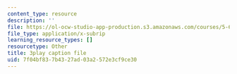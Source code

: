 ```yaml
---
content_type: resource
description: ''
file: https://ol-ocw-studio-app-production.s3.amazonaws.com/courses/5-61-physical-chemistry-fall-2017/7f04bf837b4327ad03a2572e3cf9ce30_8kM9quINTHI.srt
file_type: application/x-subrip
learning_resource_types: []
resourcetype: Other
title: 3play caption file
uid: 7f04bf83-7b43-27ad-03a2-572e3cf9ce30
---
```

